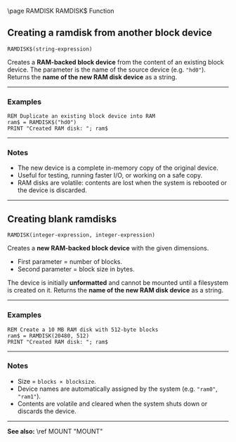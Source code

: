 \page RAMDISK RAMDISK$ Function

## Creating a ramdisk from another block device

```basic
RAMDISK$(string-expression)
```

Creates a **RAM-backed block device** from the content of an existing block device.
The parameter is the name of the source device (e.g. `"hd0"`).
Returns the **name of the new RAM disk device** as a string.

---

### Examples

```basic
REM Duplicate an existing block device into RAM
ram$ = RAMDISK$("hd0")
PRINT "Created RAM disk: "; ram$
```

---

### Notes

* The new device is a complete in-memory copy of the original device.
* Useful for testing, running faster I/O, or working on a safe copy.
* RAM disks are volatile: contents are lost when the system is rebooted or the device is discarded.

---

## Creating blank ramdisks

```basic
RAMDISK(integer-expression, integer-expression)
```

Creates a **new RAM-backed block device** with the given dimensions.

* First parameter = number of blocks.
* Second parameter = block size in bytes.

The device is initially **unformatted** and cannot be mounted until a filesystem is created on it.
Returns the **name of the new RAM disk device** as a string.

---

### Examples

```basic
REM Create a 10 MB RAM disk with 512-byte blocks
ram$ = RAMDISK(20480, 512)
PRINT "Created RAM disk: "; ram$
```

---

### Notes

* Size = `blocks × blocksize`.
* Device names are automatically assigned by the system (e.g. `"ram0"`, `"ram1"`).
* Contents are volatile and cleared when the system shuts down or discards the device.

---

**See also:**
\ref MOUNT "MOUNT"
